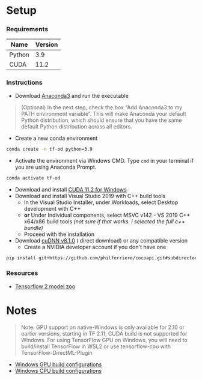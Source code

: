# Setup

### Requirements

| Name   | Version |
|--------|---------|
| Python | 3.9     |
| CUDA   | 11.2    |

### Instructions

- Download [Anaconda3](https://www.anaconda.com/products/individual) and run the executable

> (Optional) In the next step, check the box “Add Anaconda3 to my PATH environment variable”. This will make Anaconda your default Python distribution, which
> should ensure that you have the same default Python distribution across all editors.

- Create a new conda environment

```bash
conda create -n tf-od python=3.9
```

- Activate the environment via Windows CMD. Type `cmd` in your terminal if you are using Anaconda Prompt.

```bash
conda activate tf-od
```

- Download and install [CUDA 11.2 for Windows](https://developer.nvidia.com/cuda-11.2.2-download-archive?target_os=Windows&target_arch=x86_64)
- Download and install Visual Studio 2019 with C++ build tools
    - In the Visual Studio Installer, under Workloads, select Desktop development with C++
    - **or** Under Individual components, select MSVC v142 - VS 2019 C++ x64/x86 build tools *(not sure if that works. i selected the full c++ bundle)*
    - Proceed with the installation
- Download [cuDNN v8.1.0](https://developer.nvidia.com/compute/machine-learning/cudnn/secure/8.1.0.77/11.2_20210127/cudnn-11.2-windows-x64-v8.1.0.77.zip) (
  direct download) or any compatible version
    - Create a NVIDIA developer account if you don't have one

```bash
pip install git+https://github.com/philferriere/cocoapi.git#subdirectory=PythonAPI
```

### Resources

- [Tensorflow 2 model zoo](https://github.com/tensorflow/models/blob/master/research/object_detection/g3doc/tf2_detection_zoo.md)

# Notes

> Note: GPU support on native-Windows is only available for 2.10 or earlier versions, starting in TF 2.11, CUDA build is not supported for Windows. For using
> TensorFlow GPU on Windows, you will need to build/install TensorFlow in WSL2 or use tensorflow-cpu with TensorFlow-DirectML-Plugin

- [Windows GPU build configurations](https://www.tensorflow.org/install/source_windows#gpu)
- [Windows CPU build configurations](https://www.tensorflow.org/install/source_windows#cpu)
